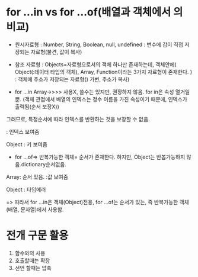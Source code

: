 # for ...in vs for ...of(배열과 객체에서 의 비교)

- 원시자료형
  : Number, String, Boolean, null, undefined
  : 변수에 갑이 직접 저장되는 자료형(불견, 값이 복사)


- 참조 자료형
  : Objects=자료형으로셔의 객체 하나만 존재하는데, 객체안에( Object(:데이터 타입의 객체), Array, Function이라는 3가지 자료형이 존재한다. )
  : 객체에 주소가 저장되는 자료형() 가변, 주소가 복사)


- for ...in
Array->>>> 사용X, 쓸수는 있지만, 권장하지 않음. 
for in은 속성 열거일뿐.
(객체 관점에서 배열의 인덱스는 정수 이름을 가진 속성이기 때문에, 인덱스가 출력됨(순서 보장X))

그러므로, 특정순서에 따라 인덱스를 반환하는 것을 보장할 수 없음.

: 인덱스 보여줌

Object
: 키 보여줌

- for ...of=> 반복가능한 객체= 순서가 존재한다.
하지만, Object는 반봅가능하지 않음.dictionary순서없음. 

Array: 순서 있음.
:값 보여줌

Object
: 타입에러

=> 따라서 for ...in은 객체(Object)전용,
for ...of는 순서가 있는, 즉 반복가능한 객체 (배열, 문자열)에서 사용함. 


# 전개 구문 활용
1. 함수와의 사용
  1. 호출할때는 확장
  2. 선언 할때는 압축